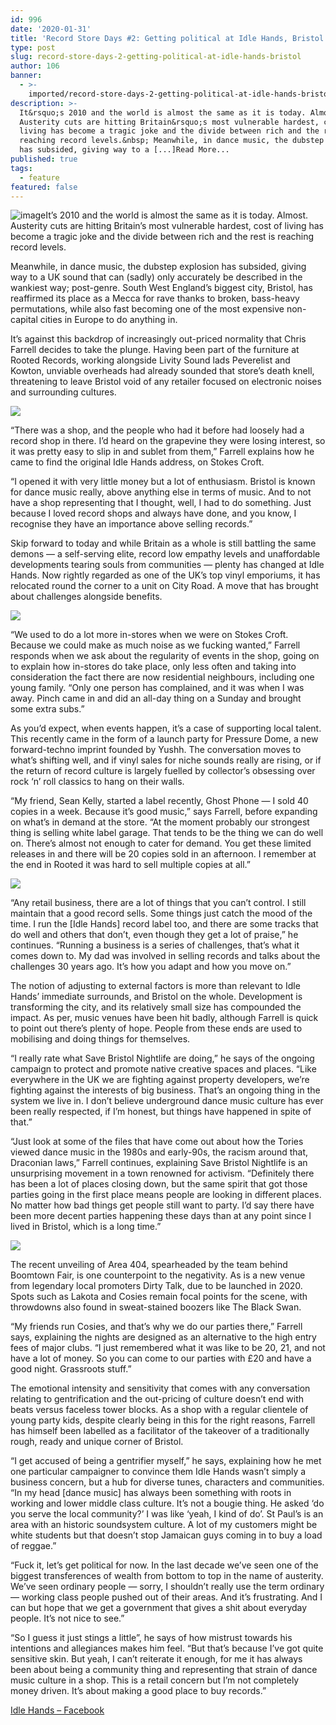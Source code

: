 ```yaml
---
id: 996
date: '2020-01-31'
title: 'Record Store Days #2: Getting political at Idle Hands, Bristol - Loose Lips'
type: post
slug: record-store-days-2-getting-political-at-idle-hands-bristol
author: 106
banner:
  - >-
    imported/record-store-days-2-getting-political-at-idle-hands-bristol/image996.jpeg
description: >-
  It&rsquo;s 2010 and the world is almost the same as it is today. Almost.
  Austerity cuts are hitting Britain&rsquo;s most vulnerable hardest, cost of
  living has become a tragic joke and the divide between rich and the rest is
  reaching record levels.&nbsp; Meanwhile, in dance music, the dubstep explosion
  has subsided, giving way to a [...]Read More...
published: true
tags:
  - feature
featured: false
---
```

![image](../imported/record-store-days-2-getting-political-at-idle-hands-bristol/image996.jpeg)It’s 2010 and the world is almost the same as it is today. Almost. Austerity cuts are hitting Britain’s most vulnerable hardest, cost of living has become a tragic joke and the divide between rich and the rest is reaching record levels. 

Meanwhile, in dance music, the dubstep explosion has subsided, giving way to a UK sound that can (sadly) only accurately be described in the wankiest way; post-genre. South West England’s biggest city, Bristol, has reaffirmed its place as a Mecca for rave thanks to broken, bass-heavy permutations, while also fast becoming one of the most expensive non-capital cities in Europe to do anything in. 

It’s against this backdrop of increasingly out-priced normality that Chris Farrell decides to take the plunge. Having been part of the furniture at Rooted Records, working alongside Livity Sound lads Peverelist and Kowton, unviable overheads had already sounded that store’s death knell, threatening to leave Bristol void of any retailer focused on electronic noises and surrounding cultures. 

![](/wp-content/uploads/live/img/wysiwyg/5e34b0fed3709.jpeg)

“There was a shop, and the people who had it before had loosely had a record shop in there. I’d heard on the grapevine they were losing interest, so it was pretty easy to slip in and sublet from them,” Farrell explains how he came to find the original Idle Hands address, on Stokes Croft. 

“I opened it with very little money but a lot of enthusiasm. Bristol is known for dance music really, above anything else in terms of music. And to not have a shop representing that I thought, well, I had to do something. Just because I loved record shops and always have done, and you know, I recognise they have an importance above selling records.”

Skip forward to today and while Britain as a whole is still battling the same demons — a self-serving elite, record low empathy levels and unaffordable developments tearing souls from communities — plenty has changed at Idle Hands. Now rightly regarded as one of the UK’s top vinyl emporiums, it has relocated round the corner to a unit on City Road. A move that has brought about challenges alongside benefits.  

![](/wp-content/uploads/live/img/wysiwyg/5e1dadafb8546.jpg)

“We used to do a lot more in-stores when we were on Stokes Croft. Because we could make as much noise as we fucking wanted,” Farrell responds when we ask about the regularity of events in the shop, going on to explain how in-stores do take place, only less often and taking into consideration the fact there are now residential neighbours, including one young family. “Only one person has complained, and it was when I was away. Pinch came in and did an all-day thing on a Sunday and brought some extra subs.” 

As you’d expect, when events happen, it’s a case of supporting local talent. This recently came in the form of a launch party for Pressure Dome, a new forward-techno imprint founded by Yushh. The conversation moves to what’s shifting well, and if vinyl sales for niche sounds really are rising, or if the return of record culture is largely fuelled by collector’s obsessing over rock ‘n’ roll classics to hang on their walls. 

“My friend, Sean Kelly, started a label recently, Ghost Phone — I sold 40 copies in a week. Because it’s good music,” says Farrell, before expanding on what’s in demand at the store. “At the moment probably our strongest thing is selling white label garage. That tends to be the thing we can do well on. There’s almost not enough to cater for demand. You get these limited releases in and there will be 20 copies sold in an afternoon. I remember at the end in Rooted it was hard to sell multiple copies at all.”

![](/wp-content/uploads/live/img/wysiwyg/5e1dae4f1a68b.png)

“Any retail business, there are a lot of things that you can’t control. I still maintain that a good record sells. Some things just catch the mood of the time. I run the \[Idle Hands\] record label too, and there are some tracks that do well and others that don’t, even though they get a lot of praise,” he continues. “Running a business is a series of challenges, that’s what it comes down to. My dad was involved in selling records and talks about the challenges 30 years ago. It’s how you adapt and how you move on.”

The notion of adjusting to external factors is more than relevant to Idle Hands’ immediate surrounds, and Bristol on the whole. Development is transforming the city, and its relatively small size has compounded the impact. As per, music venues have been hit badly, although Farrell is quick to point out there’s plenty of hope. People from these ends are used to mobilising and doing things for themselves. 

“I really rate what Save Bristol Nightlife are doing,” he says of the ongoing campaign to protect and promote native creative spaces and places. “Like everywhere in the UK we are fighting against property developers, we’re fighting against the interests of big business. That’s an ongoing thing in the system we live in. I don’t believe underground dance music culture has ever been really respected, if I’m honest, but things have happened in spite of that.” 

“Just look at some of the files that have come out about how the Tories viewed dance music in the 1980s and early-90s, the racism around that, Draconian laws,” Farrell continues, explaining Save Bristol Nightlife is an unsurprising movement in a town renowned for activism. “Definitely there has been a lot of places closing down, but the same spirit that got those parties going in the first place means people are looking in different places. No matter how bad things get people still want to party. I’d say there have been more decent parties happening these days than at any point since I lived in Bristol, which is a long time.” 

![](/wp-content/uploads/live/img/wysiwyg/5e34b067749db.jpeg)

The recent unveiling of Area 404, spearheaded by the team behind Boomtown Fair, is one counterpoint to the negativity. As is a new venue from legendary local promoters Dirty Talk, due to be launched in 2020. Spots such as Lakota and Cosies remain focal points for the scene, with throwdowns also found in sweat-stained boozers like The Black Swan. 

“My friends run Cosies, and that’s why we do our parties there,” Farrell says, explaining the nights are designed as an alternative to the high entry fees of major clubs. “I just remembered what it was like to be 20, 21, and not have a lot of money. So you can come to our parties with £20 and have a good night. Grassroots stuff.” 

The emotional intensity and sensitivity that comes with any conversation relating to gentrification and the out-pricing of culture doesn’t end with beats versus faceless tower blocks. As a shop with a regular clientele of young party kids, despite clearly being in this for the right reasons, Farrell has himself been labelled as a facilitator of the takeover of a traditionally rough, ready and unique corner of Bristol. 

“I get accused of being a gentrifier myself,” he says, explaining how he met one particular campaigner to convince them Idle Hands wasn’t simply a business concern, but a hub for diverse tunes, characters and communities. “In my head \[dance music\] has always been something with roots in working and lower middle class culture. It’s not a bougie thing. He asked ‘do you serve the local community?’ I was like ‘yeah, I kind of do’. St Paul’s is an area with an historic soundsystem culture. A lot of my customers might be white students but that doesn’t stop Jamaican guys coming in to buy a load of reggae.”

“Fuck it, let’s get political for now. In the last decade we’ve seen one of the biggest transferences of wealth from bottom to top in the name of austerity. We’ve seen ordinary people — sorry, I shouldn’t really use the term ordinary — working class people pushed out of their areas. And it’s frustrating. And I can but hope that we get a government that gives a shit about everyday people. It’s not nice to see.”

“So I guess it just stings a little”, he says of how mistrust towards his intentions and allegiances makes him feel. “But that’s because I’ve got quite sensitive skin. But yeah, I can’t reiterate it enough, for me it has always been about being a community thing and representing that strain of dance music culture in a shop. This is a retail concern but I’m not completely money driven. It’s about making a good place to buy records.” 

[Idle Hands – Facebook](https://www.facebook.com/idlehandsbristol/)